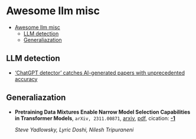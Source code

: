 # Awesome llm misc

- [Awesome llm misc](#awesome-llm-misc)
  - [LLM detection](#llm-detection)
  - [Generaliazation](#generaliazation)


## LLM detection
- [‘ChatGPT detector’ catches AI-generated papers with unprecedented accuracy](https://www.nature.com/articles/d41586-023-03479-4)

## Generaliazation
- **Pretraining Data Mixtures Enable Narrow Model Selection Capabilities in
  Transformer Models**, `arXiv, 2311.00871`, [arxiv](http://arxiv.org/abs/2311.00871v1), [pdf](http://arxiv.org/pdf/2311.00871v1.pdf), cication: [**-1**](None)

	 *Steve Yadlowsky, Lyric Doshi, Nilesh Tripuraneni*